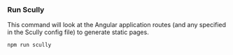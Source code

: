 ### Run Scully

This command will look at the Angular application routes (and any specified in the Scully config file) to generate static pages.

```bash
npm run scully
```